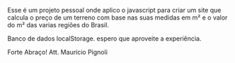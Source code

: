 Esse  é um projeto pessoal onde aplico o javascript para criar um site que calcula o preço de um terreno com base nas suas medidas em m² e o valor do m² das varias regiões do Brasil.

Banco de dados localStorage.
espero que aproveite a experiência.

Forte Abraço! 
Att. Maurício Pignoli